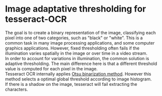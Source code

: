 # Image adaptative thresholding for tesseract-OCR
The goal is to create a binary representation of the image, classifying each pixel into one of two categories, such as "black" or "white". This is a common task in many image processing applications, and some computer graphics applications. However, fixed thresholding often fails if the illumination varies spatially in the image or over time in a video stream. <br>In order to account for variations in illumination, the common solution is adaptive thresholding. The main difference here is that a different threshold value is computed for each pixel in the image.<br>
Tesseract OCR internally applies [Otsu binarization method](https://ieeexplore.ieee.org/stamp/stamp.jsp?arnumber=4310076). However this method selects a optimal global threshold according to image histogram. <br> If there is a shadow on the image, tesseract will fail extracting the characters.

